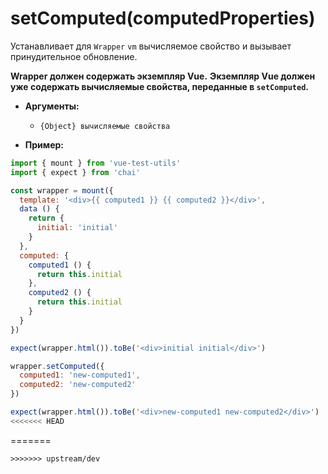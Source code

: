 # setComputed(computedProperties)

Устанавливает для `Wrapper` `vm` вычисляемое свойство и вызывает принудительное обновление.

**Wrapper должен содержать экземпляр Vue.**
**Экземпляр Vue должен уже содержать вычисляемые свойства, переданные в `setComputed`.**


- **Аргументы:**
  - `{Object} вычисляемые свойства`

- **Пример:**

```js
import { mount } from 'vue-test-utils'
import { expect } from 'chai'

const wrapper = mount({
  template: '<div>{{ computed1 }} {{ computed2 }}</div>',
  data () {
    return {
      initial: 'initial'
    }
  },
  computed: {
    computed1 () {
      return this.initial
    },
    computed2 () {
      return this.initial
    }
  }
})

expect(wrapper.html()).toBe('<div>initial initial</div>')

wrapper.setComputed({
  computed1: 'new-computed1',
  computed2: 'new-computed2'
})

expect(wrapper.html()).toBe('<div>new-computed1 new-computed2</div>')
<<<<<<< HEAD
```
=======
```
>>>>>>> upstream/dev
